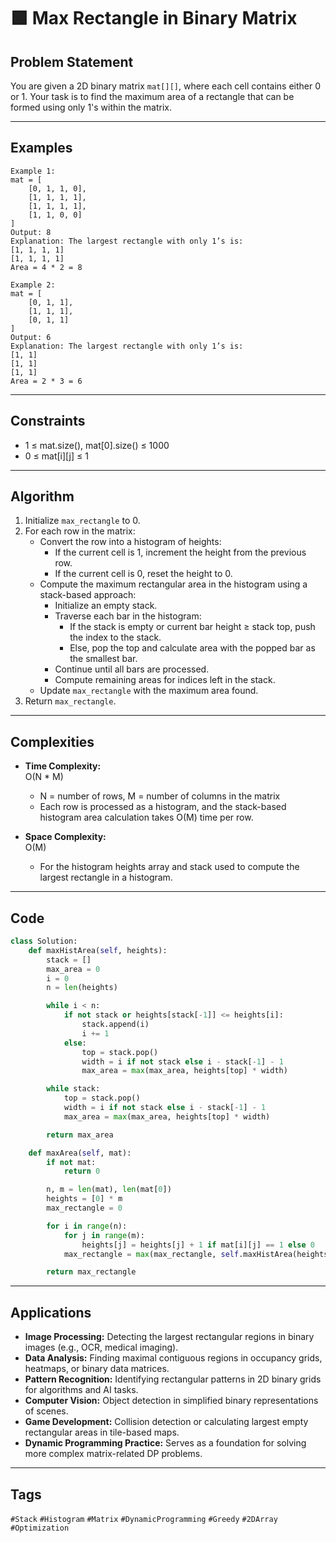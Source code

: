 # 🟩 Max Rectangle in Binary Matrix

## Problem Statement
You are given a 2D binary matrix `mat[][]`, where each cell contains either 0 or 1. Your task is to find the maximum area of a rectangle that can be formed using only 1's within the matrix.

---

## Examples
```text
Example 1:
mat = [
    [0, 1, 1, 0],
    [1, 1, 1, 1],
    [1, 1, 1, 1],
    [1, 1, 0, 0]
]
Output: 8
Explanation: The largest rectangle with only 1’s is:
[1, 1, 1, 1]
[1, 1, 1, 1]
Area = 4 * 2 = 8

Example 2:
mat = [
    [0, 1, 1],
    [1, 1, 1],
    [0, 1, 1]
]
Output: 6
Explanation: The largest rectangle with only 1’s is:
[1, 1]
[1, 1]
[1, 1]
Area = 2 * 3 = 6
```
---
## Constraints
- 1 ≤ mat.size(), mat[0].size() ≤ 1000
- 0 ≤ mat[i][j] ≤ 1
---
## Algorithm

1. Initialize `max_rectangle` to 0.
2. For each row in the matrix:
   - Convert the row into a histogram of heights:
     - If the current cell is 1, increment the height from the previous row.
     - If the current cell is 0, reset the height to 0.
   - Compute the maximum rectangular area in the histogram using a stack-based approach:
     - Initialize an empty stack.
     - Traverse each bar in the histogram:
       - If the stack is empty or current bar height ≥ stack top, push the index to the stack.
       - Else, pop the top and calculate area with the popped bar as the smallest bar.
     - Continue until all bars are processed.
     - Compute remaining areas for indices left in the stack.
   - Update `max_rectangle` with the maximum area found.
3. Return `max_rectangle`.
---
## Complexities

- **Time Complexity:**  
  O(N * M)  
  - N = number of rows, M = number of columns in the matrix  
  - Each row is processed as a histogram, and the stack-based histogram area calculation takes O(M) time per row.

- **Space Complexity:**  
  O(M)  
  - For the histogram heights array and stack used to compute the largest rectangle in a histogram.
---
## Code
```python
class Solution:
    def maxHistArea(self, heights):
        stack = []
        max_area = 0
        i = 0
        n = len(heights)

        while i < n:
            if not stack or heights[stack[-1]] <= heights[i]:
                stack.append(i)
                i += 1
            else:
                top = stack.pop()
                width = i if not stack else i - stack[-1] - 1
                max_area = max(max_area, heights[top] * width)

        while stack:
            top = stack.pop()
            width = i if not stack else i - stack[-1] - 1
            max_area = max(max_area, heights[top] * width)

        return max_area

    def maxArea(self, mat):
        if not mat:
            return 0

        n, m = len(mat), len(mat[0])
        heights = [0] * m
        max_rectangle = 0

        for i in range(n):
            for j in range(m):
                heights[j] = heights[j] + 1 if mat[i][j] == 1 else 0
            max_rectangle = max(max_rectangle, self.maxHistArea(heights))

        return max_rectangle
```
---
## Applications
- **Image Processing:** Detecting the largest rectangular regions in binary images (e.g., OCR, medical imaging).  
- **Data Analysis:** Finding maximal contiguous regions in occupancy grids, heatmaps, or binary data matrices.  
- **Pattern Recognition:** Identifying rectangular patterns in 2D binary grids for algorithms and AI tasks.  
- **Computer Vision:** Object detection in simplified binary representations of scenes.  
- **Game Development:** Collision detection or calculating largest empty rectangular areas in tile-based maps.  
- **Dynamic Programming Practice:** Serves as a foundation for solving more complex matrix-related DP problems.  
---
## Tags
`#Stack` `#Histogram` `#Matrix` `#DynamicProgramming` `#Greedy` `#2DArray` `#Optimization`
